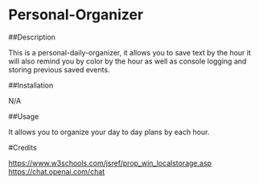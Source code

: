 # Personal-Organizer

##Description

This is a personal-daily-organizer, it allows you to save text by the hour it will also remind you by color by the hour as well as console logging and storing previous saved events.

##Installation

N/A

##Usage

It allows you to organize your day to day plans by each hour.

#Credits

https://www.w3schools.com/jsref/prop_win_localstorage.asp
https://chat.openai.com/chat
